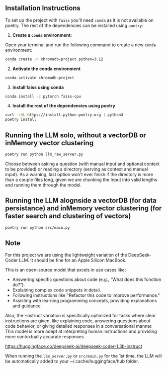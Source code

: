 ## Installation Instructions

To set up the project with `faiss` you'll need `conda` as it is not available on poetry. The rest of the dependencies can be installed using `poetry`:

1. **Create a `conda` environment:**

Open your terminal and run the following command to create a new `conda` environment:

```sh
conda create -n chromadb-project python=3.12
```

2. **Activate the conda environment**

```sh
conda activate chromadb-project
```

3. **Install faiss using conda**

```sh
conda install -c pytorch faiss-cpu
```

4. **Install the rest of the dependencies using poetry**

```sh
curl -sSL https://install.python-poetry.org | python3 -
poetry install
```

## Running the LLM solo, without a vectorDB or inMemory vector clustering

```sh
poetry run python llm_raw_server.py
```

Choose between asking a question (with manual input and optional context to be provided) or reading a directory (serving as context and manual input). As a warning, last option won't ever finish if the directory is more than a couple files long, given we are chunking the Input into valid lengths and running them through the model.

## Running the LLM alognside a vectorDB (for data persistance) and inMemory vector clustering (for faster search and clustering of vectors)

```sh
poetry run python src/main.py
```

## Note

For this project we are using the lightweight variation of the DeepSeek-Coder LLM. It should be fine for an Apple Silicon MacBook.

This is an open-source model that excels in use cases like:

- Answering specific questions about code (e.g., “What does this function do?”).
- Explaining complex code snippets in detail.
- Following instructions like "Refactor this code to improve performance."
- Assisting with learning programming concepts, providing explanations and guidance.

Also, the -instruct variation is specifically optimized for tasks where clear instructions are given, like explaining code, answering questions about code behavior, or giving detailed responses in a conversational manner. This model is more adept at interpreting human instructions and providing more contextually accurate responses.

https://huggingface.co/deepseek-ai/deepseek-coder-1.3b-instruct

When running the `llm_server.py` or `src/main.py` for the 1st time, the LLM will be automatically added to your ~/.cache/huggingface/hub folder.
